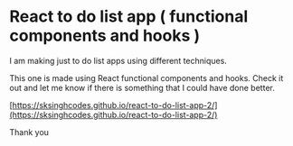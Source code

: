 # React to do list app ( functional components and hooks )

I am making just to do list apps using different techniques.

This one is made using React functional components and hooks. Check it out and let me know if there is something that I could have done better.

[https://sksinghcodes.github.io/react-to-do-list-app-2/](https://sksinghcodes.github.io/react-to-do-list-app-2/)

Thank you
